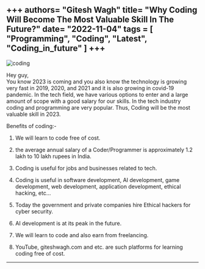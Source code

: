 +++
authors= "Gitesh Wagh"
title= "Why Coding Will Become The Most Valuable Skill In The Future?"
date= "2022-11-04"
tags =  [
  "Programming", 
  "Coding",
  "Latest",
  "Coding_in_future"
]
+++ 
-----------
<img title="coding" alt="coding" src="/images/codes.jpg">

Hey guy,   
You know 2023 is coming and you also know the technology is growing very fast in 2019, 2020, and 2021 and it is also growing in covid-19 pandemic. In the tech field, we have various options to enter and a large amount of scope with a good salary for our skills. In the tech industry coding and programming are very popular. Thus, Coding will be the most valuable skill in 2023.

Benefits of coding:-
1. We will learn to code free of cost.

2. the average annual salary of a Coder/Programmer is approximately 1.2 lakh to 10 lakh rupees in India.

2. Coding is useful for jobs and businesses related to tech.

3. Coding is useful in software development, AI development, game development, web development, application development, ethical hacking, etc…

3. Today the government and private companies hire Ethical hackers for cyber security.

4. AI development is at its peak in the future.

5. We will learn to code and also earn from freelancing.

8. YouTube, giteshwagh.com and etc. are such platforms for learning coding free of cost.


**********